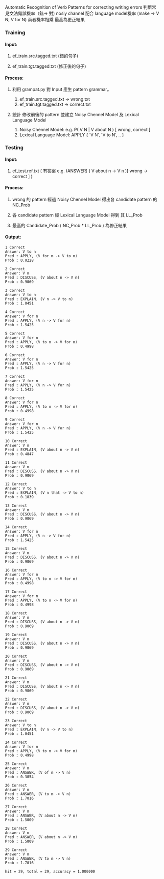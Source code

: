 Automatic Recognition of Verb Patterns for correcting writing errors
判斷常見文法錯誤機率（錯-> 對) nosiy channel 配合 language model機率 (make -> V N, V for N)
兩者機率相乘 最高為更正結果
### Training

#### Input:

1. ef_train.src.tagged.txt (錯的句子)

2. ef_train.tgt.tagged.txt (修正後的句子)

#### Process:

1. 利用 grampat.py 對 Input 產生 pattern grammar。
    1. ef_train.src.tagged.txt -> wrong.txt
    2. ef_train.tgt.tagged.txt -> correct.txt

2. 統計 修改前後的 pattern 並建立 Noisy Chennel Model 及 Lexical Language Model
    1. Noisy Chennel Model: e.g. P( V N | V about N ) [ wrong, correct ]
    2. Lexical Language Model: APPLY { 'V N', 'V to N', .. }
 
### Testing

#### Input:

1. ef_test.ref.txt ( 有答案 e.g. (ANSWER)	( V about n -> V n )[ wrong -> correct ] )

#### Process:

1. wrong 的 pattern 經過 Noisy Chennel Model 得出各 candidate pattern 的 NC_Prob

2. 各 candidate pattern 經 Lexical Language Model 得到 其 LL_Prob

3. 最高的 Candidate_Prob ( NC_Prob * LL_Prob ) 為修正結果


#### Output:

```
1 Correct
Answer: V to n
Pred : APPLY, (V for n -> V to n)
Prob : 0.0228

2 Correct
Answer: V n
Pred : DISCUSS, (V about n -> V n)
Prob : 0.9069

3 Correct
Answer: V to n
Pred : EXPLAIN, (V n -> V to n)
Prob : 1.0451

4 Correct
Answer: V for n
Pred : APPLY, (V n -> V for n)
Prob : 1.5425

5 Correct
Answer: V for n
Pred : APPLY, (V to n -> V for n)
Prob : 0.4998

6 Correct
Answer: V for n
Pred : APPLY, (V n -> V for n)
Prob : 1.5425

7 Correct
Answer: V for n
Pred : APPLY, (V n -> V for n)
Prob : 1.5425

8 Correct
Answer: V for n
Pred : APPLY, (V to n -> V for n)
Prob : 0.4998

9 Correct
Answer: V for n
Pred : APPLY, (V n -> V for n)
Prob : 1.5425

10 Correct
Answer: V n
Pred : EXPLAIN, (V about n -> V n)
Prob : 0.4847

11 Correct
Answer: V n
Pred : DISCUSS, (V about n -> V n)
Prob : 0.9069

12 Correct
Answer: V to n
Pred : EXPLAIN, (V n that -> V to n)
Prob : 0.1839

13 Correct
Answer: V n
Pred : DISCUSS, (V about n -> V n)
Prob : 0.9069

14 Correct
Answer: V for n
Pred : APPLY, (V n -> V for n)
Prob : 1.5425

15 Correct
Answer: V n
Pred : DISCUSS, (V about n -> V n)
Prob : 0.9069

16 Correct
Answer: V for n
Pred : APPLY, (V to n -> V for n)
Prob : 0.4998

17 Correct
Answer: V for n
Pred : APPLY, (V to n -> V for n)
Prob : 0.4998

18 Correct
Answer: V n
Pred : DISCUSS, (V about n -> V n)
Prob : 0.9069

19 Correct
Answer: V n
Pred : DISCUSS, (V about n -> V n)
Prob : 0.9069

20 Correct
Answer: V n
Pred : DISCUSS, (V about n -> V n)
Prob : 0.9069

21 Correct
Answer: V n
Pred : DISCUSS, (V about n -> V n)
Prob : 0.9069

22 Correct
Answer: V n
Pred : DISCUSS, (V about n -> V n)
Prob : 0.9069

23 Correct
Answer: V to n
Pred : EXPLAIN, (V n -> V to n)
Prob : 1.0451

24 Correct
Answer: V for n
Pred : APPLY, (V to n -> V for n)
Prob : 0.4998

25 Correct
Answer: V n
Pred : ANSWER, (V of n -> V n)
Prob : 0.3054

26 Correct
Answer: V n
Pred : ANSWER, (V to n -> V n)
Prob : 1.7016

27 Correct
Answer: V n
Pred : ANSWER, (V about n -> V n)
Prob : 1.5009

28 Correct
Answer: V n
Pred : ANSWER, (V about n -> V n)
Prob : 1.5009

29 Correct
Answer: V n
Pred : ANSWER, (V to n -> V n)
Prob : 1.7016

hit = 29, total = 29, accuracy = 1.000000
```